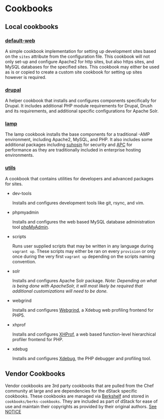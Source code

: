 Cookbooks
=========

Local cookbooks
---------------

### [default-web](../cookbooks/local-cookbooks/default-web)

A simple cookbook implementation for setting up development sites based on the
`sites` attribute from the configuration file. This cookbook will not only
set-up and configure Apache2 for http sites, but also https sites, and MySQL
databases for the specified sites. This cookbook may either be used as is or
copied to create a custom site cookbook for setting up sites however is required.

### [drupal](../cookbooks/local-cookbooks/drupal)

A helper cookbook that installs and configures components specifically for
Drupal. It includes additional PHP module requirements for Drupal, Drush and
its requirements, and additional specific configurations for Apache Solr.

### [lamp](../cookbooks/local-cookbooks/lamp)

The lamp cookbook installs the base components for a traditional -AMP
environment, including Apache2, MySQL, and PHP. It also includes some additional
packages including [suhosin](https://suhosin.org/stories/index.html) for
security and [APC](http://php.net/manual/en/book.apc.php) for performance as
they are traditionally included in enterprise hosting environments.

### [utils](../cookbooks/local-cookbooks/utils)

A cookbook that contains utilities for developers and advanced packages for sites.

* dev-tools

    Installs and configures development tools like git, rsync, and vim.

* phpmyadmin

    Installs and configures the web based MySQL database administration tool
    [phpMyAdmin](http://www.phpmyadmin.net/home_page/index.php).

* scripts

    Runs user supplied scripts that may be written in any language during
    `vagrant up`. These scripts may either be ran on every `provision` or only
    once during the very first `vagrant up` depending on the scripts naming
    convention.

* solr

    Installs and configures Apache Solr package. *Note: Depending on what is
    being done with ApacheSolr, it will most likely be required that additional
    customizations will need to be done.*

* webgrind

    Installs and configures [Webgrind](https://github.com/jokkedk/webgrind), a
    Xdebug web profiling frontend for PHP5.

* xhprof

    Installs and configures [XHProf](https://github.com/phacility/xhprof), a
    web based function-level hierarchical profiler frontend for PHP.

* xdebug

    Installs and configures [Xdebug](http://xdebug.org/), the PHP debugger and
    profiling tool.

Vendor Cookbooks
----------------

Vendor cookbooks are 3rd party cookbooks that are pulled from the Chef community
at large and are dependencies for the dStack specific cookbooks. These cookbooks
are managed via [Berkshelf](http://berkshelf.com/) and stored in
`cookbooks/berks-cookbooks`. They are included as part of dStack for ease of
use and maintain their copyrights as provided by their original authors.
[See NOTICE](../NOTICE)
